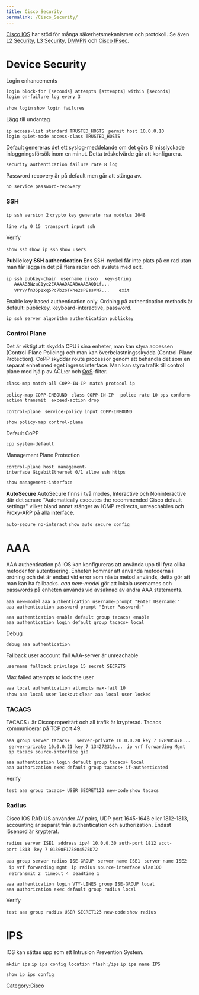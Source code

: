 ```yaml
---
title: Cisco Security
permalink: /Cisco_Security/
---
```


[Cisco IOS](/Cisco_IOS "wikilink") har stöd för många
säkerhetsmekanismer och protokoll. Se även [L2
Security](/Cisco_L2_Security "wikilink"), [L3
Security](/Cisco_L3_Security "wikilink"),
[DMVPN](/Cisco_DMVPN "wikilink") och [Cisco
IPsec](/Cisco_IPsec "wikilink").

Device Security
===============

Login enhancements

`login block-for [seconds] attempts [attempts] within [seconds]`
`login on-failure log every 3`

`show login`
`show login failures`

Lägg till undantag

`ip access-list standard TRUSTED_HOSTS`
` permit host 10.0.0.10`
`login quiet-mode access-class TRUSTED_HOSTS`

Default genereras det ett syslog-meddelande om det görs 8 misslyckade
inloggningsförsök inom en minut. Detta tröskelvärde går att konfigurera.

`security authentication failure rate 8 log `

Password recovery är på default men går att stänga av.

`no service password-recovery`

### SSH

`ip ssh version 2`
`crypto key generate rsa modulus 2048`

`line vty 0 15`
` transport input ssh`

Verify

`show ssh`
`show ip ssh`
`show users`

**Public key SSH authentication**
Ens SSH-nyckel får inte plats på en rad utan man får lägga in det på
flera rader och avsluta med exit.

`ip ssh pubkey-chain`
` username cisco`
`  key-string`
`   AAAAB3NzaC1yc2EAAAADAQABAAABAQDLf...`
`   VPrV/fn35p1xq5Pc7b2oTxhe2sPEssVM7...`
`   exit`

Enable key based authentication only. Ordning på authentication methods
är default: publickey, keyboard-interactive, password.

`ip ssh server algorithm authentication publickey`

### Control Plane

Det är viktigt att skydda CPU i sina enheter, man kan styra accessen
(Control-Plane Policing) och man kan överbelastningsskydda
(Control-Plane Protection). CoPP skyddar route processor genom att
behandla det som en separat enhet med eget ingress interface. Man kan
styra trafik till control plane med hjälp av ACL:er och
[QoS](/Cisco_QoS "wikilink")-filter.

`class-map match-all COPP-IN-IP`
` match protocol ip`

`policy-map COPP-INBOUND`
` class COPP-IN-IP`
`  police rate 10 pps conform-action transmit  exceed-action drop `

`control-plane`
` service-policy input COPP-INBOUND`

`show policy-map control-plane`

Default CoPP

`cpp system-default `

Management Plane Protection

`control-plane host`
` management-interface GigabitEthernet 0/1 allow ssh https`

`show management-interface`

**AutoSecure**
AutoSecure finns i två modes, Interactive och Noninteractive där det
senare "Automatically executes the recommended Cisco default settings"
vilket bland annat stänger av ICMP redirects, unreachables och Proxy-ARP
på alla interface.

`auto-secure no-interact`
`show auto secure config`

AAA
===

AAA authentication på IOS kan konfigureras att använda upp till fyra
olika metoder för autentisering. Enheten kommer att använda metoderna i
ordning och det är endast vid error som nästa metod används, detta gör
att man kan ha fallbacks. *aaa new-model* gör att lokala usernames och
passwords på enheten används vid avsaknad av andra AAA statements.

`aaa new-model`
`aaa authentication username-prompt "Enter Username:"`
`aaa authentication password-prompt "Enter Password:"`

`aaa authentication enable default group tacacs+ enable`
`aaa authentication login default group tacacs+ local`

Debug

`debug aaa authentication`

Fallback user account ifall AAA-server är unreachable

`username fallback privilege 15 secret SECRETS`

Max failed attempts to lock the user

`aaa local authentication attempts max-fail 10`
`show aaa local user lockout`
`clear aaa local user locked`

### TACACS

TACACS+ är Ciscoproperitärt och all trafik är krypterad. Tacacs
kommunicerar på TCP port 49.

`aaa group server tacacs+ `
` server-private 10.0.0.20 key 7 078905478...`
` server-private 10.0.0.21 key 7 134272319...`
` ip vrf forwarding Mgmt`
` ip tacacs source-interface gi0`

`aaa authentication login default group tacacs+ local`
`aaa authorization exec default group tacacs+ if-authenticated`

Verify

`test aaa group tacacs+ USER SECRET123 new-code`
`show tacacs`

### Radius

Cisco IOS RADIUS använder AV pairs, UDP port 1645-1646 eller 1812-1813,
accounting är separat från authentication och authorization. Endast
lösenord är krypterat.

`radius server ISE1`
` address ipv4 10.0.0.30 auth-port 1812 acct-port 1813`
` key 7 01300F175804575D72`

`aaa group server radius ISE-GROUP`
` server name ISE1`
` server name ISE2`
` ip vrf forwarding mgmt`
` ip radius source-interface Vlan100`
` retransmit 2`
` timeout 4`
` deadtime 1`

`aaa authentication login VTY-LINES group ISE-GROUP local`
`aaa authorization exec default group radius local`

Verify

`test aaa group radius USER SECRET123 new-code`
`show radius`

IPS
===

IOS kan sättas upp som ett Intrusion Prevention System.

`mkdir ips`
`ip ips config location flash:/ips`
`ip ips name IPS`

`show ip ips config`

[Category:Cisco](/Category:Cisco "wikilink")